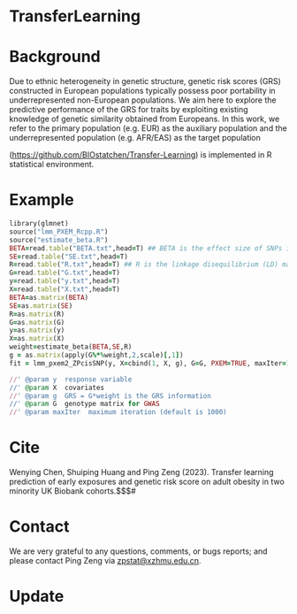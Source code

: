 # TransferLearning


# Background
Due to ethnic heterogeneity in genetic structure, genetic risk scores (GRS) constructed in European populations typically possess poor portability in underrepresented non-European populations. We aim here to explore the predictive performance of the GRS for traits by exploiting existing knowledge of genetic similarity obtained from Europeans. In this work, we refer to the primary population (e.g. EUR) as the auxiliary population and the underrepresented population (e.g. AFR/EAS) as the target population

(https://github.com/BIOstatchen/Transfer-Learning) is implemented in R statistical environment.


# Example
```ruby
library(glmnet)
source("lmm_PXEM_Rcpp.R")
source("estimate_beta.R")
BETA=read.table("BETA.txt",head=T) ## BETA is the effect size of SNPs in base population from summary statistics and SE is their standard error.
SE=read.table("SE.txt",head=T)
R=read.table("R.txt",head=T) ## R is the linkage disequilibrium (LD) matrix which can be calculated with genotypes of population-matched individuals from external reference panels such as the 1000 Genomes Project in the base population. We calculate R in a shrinkage fashion R = 0.95 * as.matrix(cor(G_base_population)) + diag(1-0.95, nrow=nSNPs, ncol=nSNPs)
G=read.table("G.txt",head=T)
y=read.table("y.txt",head=T)
X=read.table("X.txt",head=T)
BETA=as.matrix(BETA)
SE=as.matrix(SE)
R=as.matrix(R)
G=as.matrix(G)
y=as.matrix(y)
X=as.matrix(X)
weight=estimate_beta(BETA,SE,R)
g = as.matrix(apply(G%*%weight,2,scale)[,1])
fit = lmm_pxem2_ZPcisSNP(y, X=cbind(1, X, g), G=G, PXEM=TRUE, maxIter=1000)

//' @param y  response variable
//' @param X  covariates
//' @param g  GRS = G*weight is the GRS information
//' @param G  genotype matrix for GWAS
//' @param maxIter  maximum iteration (default is 1000)

```













# Cite
Wenying Chen, Shuiping Huang and Ping Zeng (2023). Transfer learning prediction of early exposures and genetic risk score on adult obesity in two minority UK Biobank cohorts.$$$#



# Contact
We are very grateful to any questions, comments, or bugs reports; and please contact Ping Zeng via zpstat@xzhmu.edu.cn.


# Update
